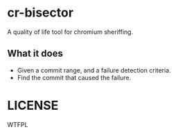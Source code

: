 cr-bisector
===

A quality of life tool for chromium sheriffing.

## What it does
- Given a commit range, and a failure detection criteria.
- Find the commit that caused the failure.

# LICENSE
WTFPL
